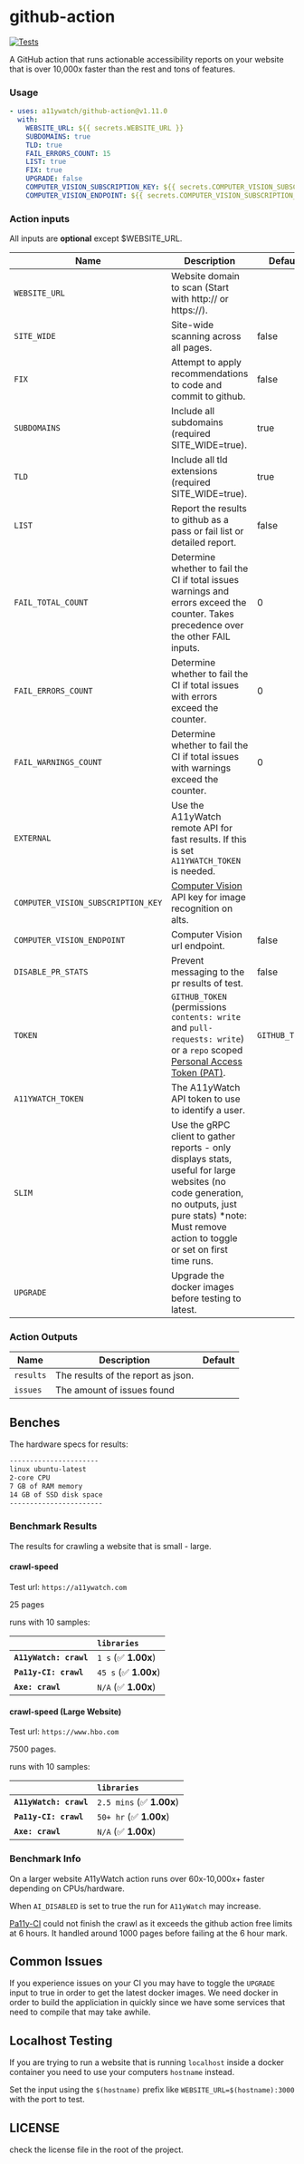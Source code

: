 # github-action

[![Tests](https://github.com/a11ywatch/github-actions/actions/workflows/action.yml/badge.svg)](https://github.com/a11ywatch/github-actions/actions/workflows/action.yml)

A GitHub action that runs actionable accessibility reports on your website that is over 10,000x faster than the rest and tons of features.

### Usage

```yaml
- uses: a11ywatch/github-action@v1.11.0
  with:
    WEBSITE_URL: ${{ secrets.WEBSITE_URL }}
    SUBDOMAINS: true
    TLD: true
    FAIL_ERRORS_COUNT: 15
    LIST: true
    FIX: true
    UPGRADE: false
    COMPUTER_VISION_SUBSCRIPTION_KEY: ${{ secrets.COMPUTER_VISION_SUBSCRIPTION_KEY }}
    COMPUTER_VISION_ENDPOINT: ${{ secrets.COMPUTER_VISION_SUBSCRIPTION_KEY }}
```

### Action inputs

All inputs are **optional** except $WEBSITE_URL.

| Name                               | Description                                                                                                                                                                                                              | Default        |
| ---------------------------------- | ------------------------------------------------------------------------------------------------------------------------------------------------------------------------------------------------------------------------ | -------------- |
| `WEBSITE_URL`                      | Website domain to scan (Start with http:// or https://).                                                                                                                                                                 |                |
| `SITE_WIDE`                        | Site-wide scanning across all pages.                                                                                                                                                                                     | false          |
| `FIX`                              | Attempt to apply recommendations to code and commit to github.                                                                                                                                                           | false          |
| `SUBDOMAINS`                       | Include all subdomains (required SITE_WIDE=true).                                                                                                                                                                        | true           |
| `TLD`                              | Include all tld extensions (required SITE_WIDE=true).                                                                                                                                                                    | true           |
| `LIST`                             | Report the results to github as a pass or fail list or detailed report.                                                                                                                                                  | false          |
| `FAIL_TOTAL_COUNT`                 | Determine whether to fail the CI if total issues warnings and errors exceed the counter. Takes precedence over the other FAIL inputs.                                                                                    | 0              |
| `FAIL_ERRORS_COUNT`                | Determine whether to fail the CI if total issues with errors exceed the counter.                                                                                                                                         | 0              |
| `FAIL_WARNINGS_COUNT`              | Determine whether to fail the CI if total issues with warnings exceed the counter.                                                                                                                                       | 0              |
| `EXTERNAL`                         | Use the A11yWatch remote API for fast results. If this is set `A11YWATCH_TOKEN` is needed.                                                                                                                               |                |
| `COMPUTER_VISION_SUBSCRIPTION_KEY` | [Computer Vision](https://azure.microsoft.com/en-us/services/cognitive-services/computer-vision/#overview) API key for image recognition on alts.                                                                        |                |
| `COMPUTER_VISION_ENDPOINT`         | Computer Vision url endpoint.                                                                                                                                                                                            | false          |
| `DISABLE_PR_STATS`                 | Prevent messaging to the pr results of test.                                                                                                                                                                             | false          |
| `TOKEN`                            | `GITHUB_TOKEN` (permissions `contents: write` and `pull-requests: write`) or a `repo` scoped [Personal Access Token (PAT)](https://docs.github.com/en/github/authenticating-to-github/creating-a-personal-access-token). | `GITHUB_TOKEN` |
| `A11YWATCH_TOKEN`                  | The A11yWatch API token to use to identify a user.                                                                                                                                                                       |                |
| `SLIM`                             | Use the gRPC client to gather reports - only displays stats, useful for large websites (no code generation, no outputs, just pure stats) \*note: Must remove action to toggle or set on first time runs.                 |                |
| `UPGRADE`                          | Upgrade the docker images before testing to latest.                                                                                                                                                                      |                |

### Action Outputs

| Name      | Description                        | Default |
| --------- | ---------------------------------- | ------- |
| `results` | The results of the report as json. |         |
| `issues`  | The amount of issues found         |         |

## Benches

The hardware specs for results:

```sh
----------------------
linux ubuntu-latest
2-core CPU
7 GB of RAM memory
14 GB of SSD disk space
-----------------------
```

### Benchmark Results

The results for crawling a website that is small - large.

#### crawl-speed

Test url: `https://a11ywatch.com`

25 pages

runs with 10 samples:

|                        | `libraries`           |
| :--------------------- | :-------------------- |
| **`A11yWatch: crawl`** | `1 s` (✅ **1.00x**)  |
| **`Pa11y-CI: crawl`**  | `45 s` (✅ **1.00x**) |
| **`Axe: crawl`**       | `N/A` (✅ **1.00x**)  |

#### crawl-speed (Large Website)

Test url: `https://www.hbo.com`

7500 pages.

runs with 10 samples:

|                        | `libraries`               |
| :--------------------- | :------------------------ |
| **`A11yWatch: crawl`** | `2.5 mins` (✅ **1.00x**) |
| **`Pa11y-CI: crawl`**  | `50+ hr` (✅ **1.00x**)   |
| **`Axe: crawl`**       | `N/A` (✅ **1.00x**)      |

### Benchmark Info

On a larger website A11yWatch action runs over 60x-10,000x+ faster depending on CPUs/hardware.

When `AI_DISABLED` is set to true the run for `A11yWatch` may increase.

[Pa11y-CI](https://github.com/pa11y/pa11y-ci) could not finish the crawl as it exceeds the github action free limits at 6 hours. It handled around 1000 pages before failing at the 6 hour mark.

## Common Issues

If you experience issues on your CI you may have to toggle the `UPGRADE` input to true in order to get the latest docker images.
We need docker in order to build the appliciation in quickly since we have some services that need to compile that may take awhile.

## Localhost Testing

If you are trying to run a website that is running `localhost` inside a docker container you need to use your computers `hostname` instead.

Set the input using the `$(hostname)` prefix like `WEBSITE_URL=$(hostname):3000` with the port to test.

## LICENSE

check the license file in the root of the project.
